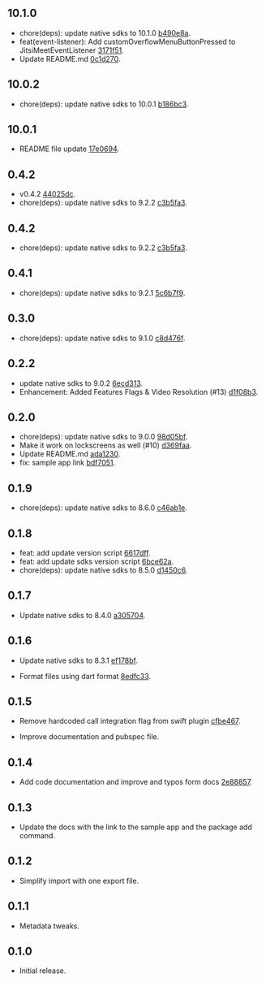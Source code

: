 ## 10.1.0 

* chore(deps): update native sdks to 10.1.0 [b490e8a](https://github.com/jitsi/jitsi-meet-flutter-sdk/commit/b490e8a91afb02dabe83a52a5cf7789372599c11).
* feat(event-listener): Add customOverflowMenuButtonPressed to JitsiMeetEventListener [3171f51](https://github.com/jitsi/jitsi-meet-flutter-sdk/commit/3171f518d237440990525c399629e97f1c817058).
* Update README.md [0c1d270](https://github.com/jitsi/jitsi-meet-flutter-sdk/commit/0c1d2709f2656e97d02231262a83dffcaaff0ee6).

## 10.0.2 

* chore(deps): update native sdks to 10.0.1 [b186bc3](https://github.com/jitsi/jitsi-meet-flutter-sdk/commit/b186bc3a54c7719d04e4562b204ba3ee8400d656).

## 10.0.1 

* README file update [17e0694](https://github.com/jitsi/jitsi-meet-flutter-sdk/commit/17e06949bbfc861508bdb834a617f22427a88a61).

## 0.4.2 

* v0.4.2 [44025dc](https://github.com/jitsi/jitsi-meet-flutter-sdk/commit/44025dce27d9bc5d358b9bce7f6cea604c6fedd8).
* chore(deps): update native sdks to 9.2.2 [c3b5fa3](https://github.com/jitsi/jitsi-meet-flutter-sdk/commit/c3b5fa3e12e7a471df2a1c7cfa963489659c3191).

## 0.4.2 

* chore(deps): update native sdks to 9.2.2 [c3b5fa3](https://github.com/jitsi/jitsi-meet-flutter-sdk/commit/c3b5fa3e12e7a471df2a1c7cfa963489659c3191).

## 0.4.1 

* chore(deps): update native sdks to 9.2.1 [5c6b7f9](https://github.com/jitsi/jitsi-meet-flutter-sdk/commit/5c6b7f9cfa18b21be67e2c26bb1715e37b1ba60e).

## 0.3.0 

* chore(deps): update native sdks to 9.1.0 [c8d476f](https://github.com/jitsi/jitsi-meet-flutter-sdk/commit/c8d476f52db9b84af1e9d7c418c069948c54bea8).

## 0.2.2 

* update native sdks to 9.0.2 [6ecd313](https://github.com/jitsi/jitsi-meet-flutter-sdk/commit/6ecd3132854280c95e855853e6b80d2bc90fb8c4).
* Enhancement: Added Features Flags & Video Resolution (#13) [d1f08b3](https://github.com/jitsi/jitsi-meet-flutter-sdk/commit/d1f08b320c137c9e6fa14a58cfd795732c4882be).

## 0.2.0 

* chore(deps): update native sdks to 9.0.0 [98d05bf](https://github.com/jitsi/jitsi-meet-flutter-sdk/commit/98d05bf5183f70b5df8625a0e0ce620664344cd7).
* Make it work on lockscreens as well (#10) [d369faa](https://github.com/jitsi/jitsi-meet-flutter-sdk/commit/d369faae3462a028c1e2958b9976b48d2d503649).
* Update README.md [ada1230](https://github.com/jitsi/jitsi-meet-flutter-sdk/commit/ada123031bfc9ca4916b67c30926840249de2616).
* fix: sample app link [bdf7051](https://github.com/jitsi/jitsi-meet-flutter-sdk/commit/bdf705101e4afb96420c375deee8bc9169e4693a).

## 0.1.9 

* chore(deps): update native sdks to 8.6.0 [c46ab1e](https://github.com/jitsi/jitsi-meet-flutter-sdk/commit/c46ab1e44c369b1441aa736ef8bbd0bf81f2275e).

## 0.1.8 

* feat: add update version script [6617dff](https://github.com/jitsi/jitsi-meet-flutter-sdk/commit/6617dff4599842c0e8d56c20a875d19299761296).
* feat: add update sdks version script [6bce62a](https://github.com/jitsi/jitsi-meet-flutter-sdk/commit/6bce62acb9888050c6b32ab18c3135fe7ed64bea).
* chore(deps): update native sdks to 8.5.0 [d1450c6](https://github.com/jitsi/jitsi-meet-flutter-sdk/commit/d1450c6df63b17feb25cea57d8dc2d9493b402ea).

## 0.1.7

* Update native sdks to 8.4.0 [a305704](https://github.com/jitsi/jitsi-meet-flutter-sdk/commit/a3057044b0b2652859064192f439309e0578b438).

## 0.1.6

* Update native sdks to 8.3.1 [ef178bf](https://github.com/jitsi/jitsi-meet-flutter-sdk/commit/ef178bf258e5d24ad143b1eadc34f546eabceb1b).

* Format files using dart format [8edfc33](https://github.com/jitsi/jitsi-meet-flutter-sdk/commit/8edfc3384a0c6aac95e9707d6eea44dd5452dfb2).

## 0.1.5

* Remove hardcoded call integration flag from swift plugin [cfbe467](https://github.com/jitsi/jitsi-meet-flutter-sdk/commit/cfbe467169ed3cd76983e7ef7aff8c0d46805a2a).

* Improve documentation and pubspec file.

## 0.1.4

* Add code documentation and improve and typos form docs [2e88857](https://github.com/jitsi/jitsi-meet-flutter-sdk/commit/2e88857e4db5fbe97fa162fcd9f3bd91c01dfd08).

## 0.1.3

* Update the docs with the link to the sample app and the package add command.

## 0.1.2

* Simplify import with one export file.

## 0.1.1

* Metadata tweaks.

## 0.1.0

* Initial release.
